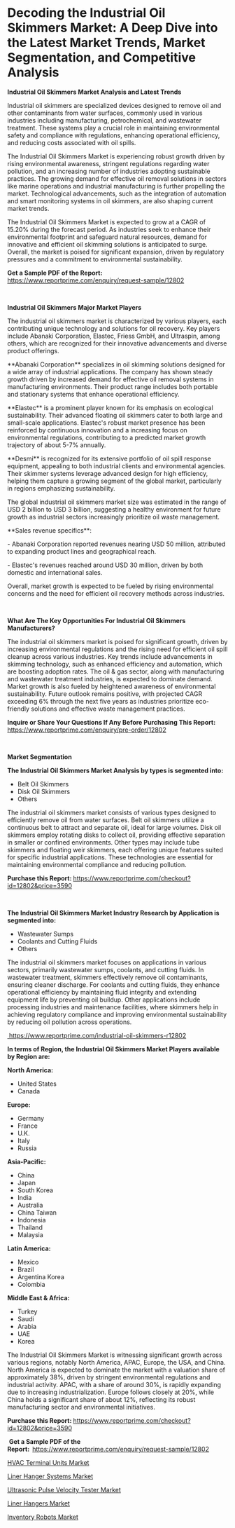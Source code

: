 <p><h1>Decoding the Industrial Oil Skimmers Market: A Deep Dive into the Latest Market Trends, Market Segmentation, and Competitive Analysis</h1></p><p><strong>Industrial Oil Skimmers Market Analysis and Latest Trends</strong></p>
<p><p>Industrial oil skimmers are specialized devices designed to remove oil and other contaminants from water surfaces, commonly used in various industries including manufacturing, petrochemical, and wastewater treatment. These systems play a crucial role in maintaining environmental safety and compliance with regulations, enhancing operational efficiency, and reducing costs associated with oil spills.</p><p>The Industrial Oil Skimmers Market is experiencing robust growth driven by rising environmental awareness, stringent regulations regarding water pollution, and an increasing number of industries adopting sustainable practices. The growing demand for effective oil removal solutions in sectors like marine operations and industrial manufacturing is further propelling the market. Technological advancements, such as the integration of automation and smart monitoring systems in oil skimmers, are also shaping current market trends.</p><p>The Industrial Oil Skimmers Market is expected to grow at a CAGR of 15.20% during the forecast period. As industries seek to enhance their environmental footprint and safeguard natural resources, demand for innovative and efficient oil skimming solutions is anticipated to surge. Overall, the market is poised for significant expansion, driven by regulatory pressures and a commitment to environmental sustainability.</p></p>
<p><strong>Get a Sample PDF of the Report:&nbsp;</strong> <a href="https://www.reportprime.com/enquiry/request-sample/12802?utm_campaign=1943&utm_medium=2&utm_source=Github&utm_content=ia&utm_term=19032025&utm_id=industrial-oil-skimmers">https://www.reportprime.com/enquiry/request-sample/12802</a></p>
<p>&nbsp;</p>
<p><strong>Industrial Oil Skimmers Major Market Players</strong></p>
<p><p>The industrial oil skimmers market is characterized by various players, each contributing unique technology and solutions for oil recovery. Key players include Abanaki Corporation, Elastec, Friess GmbH, and Ultraspin, among others, which are recognized for their innovative advancements and diverse product offerings.</p><p>**Abanaki Corporation** specializes in oil skimming solutions designed for a wide array of industrial applications. The company has shown steady growth driven by increased demand for effective oil removal systems in manufacturing environments. Their product range includes both portable and stationary systems that enhance operational efficiency.</p><p>**Elastec** is a prominent player known for its emphasis on ecological sustainability. Their advanced floating oil skimmers cater to both large and small-scale applications. Elastec's robust market presence has been reinforced by continuous innovation and a increasing focus on environmental regulations, contributing to a predicted market growth trajectory of about 5-7% annually.</p><p>**Desmi** is recognized for its extensive portfolio of oil spill response equipment, appealing to both industrial clients and environmental agencies. Their skimmer systems leverage advanced design for high efficiency, helping them capture a growing segment of the global market, particularly in regions emphasizing sustainability.</p><p>The global industrial oil skimmers market size was estimated in the range of USD 2 billion to USD 3 billion, suggesting a healthy environment for future growth as industrial sectors increasingly prioritize oil waste management.</p><p>**Sales revenue specifics**: </p><p>- Abanaki Corporation reported revenues nearing USD 50 million, attributed to expanding product lines and geographical reach.</p><p>- Elastec's revenues reached around USD 30 million, driven by both domestic and international sales. </p><p>Overall, market growth is expected to be fueled by rising environmental concerns and the need for efficient oil recovery methods across industries.</p></p>
<p>&nbsp;</p>
<p><strong>What Are The Key Opportunities For Industrial Oil Skimmers Manufacturers?</strong></p>
<p><p>The industrial oil skimmers market is poised for significant growth, driven by increasing environmental regulations and the rising need for efficient oil spill cleanup across various industries. Key trends include advancements in skimming technology, such as enhanced efficiency and automation, which are boosting adoption rates. The oil & gas sector, along with manufacturing and wastewater treatment industries, is expected to dominate demand. Market growth is also fueled by heightened awareness of environmental sustainability. Future outlook remains positive, with projected CAGR exceeding 6% through the next five years as industries prioritize eco-friendly solutions and effective waste management practices.</p></p>
<p><strong>Inquire or Share Your Questions If Any Before Purchasing This Report:</strong> <a href="https://www.reportprime.com/enquiry/pre-order/12802?utm_campaign=1943&utm_medium=2&utm_source=Github&utm_content=ia&utm_term=19032025&utm_id=industrial-oil-skimmers">https://www.reportprime.com/enquiry/pre-order/12802</a></p>
<p>&nbsp;</p>
<p><strong>Market Segmentation</strong></p>
<p><strong>The Industrial Oil Skimmers Market Analysis by types is segmented into:</strong></p>
<p><ul><li>Belt Oil Skimmers</li><li>Disk Oil Skimmers</li><li>Others</li></ul></p>
<p><p>The industrial oil skimmers market consists of various types designed to efficiently remove oil from water surfaces. Belt oil skimmers utilize a continuous belt to attract and separate oil, ideal for large volumes. Disk oil skimmers employ rotating disks to collect oil, providing effective separation in smaller or confined environments. Other types may include tube skimmers and floating weir skimmers, each offering unique features suited for specific industrial applications. These technologies are essential for maintaining environmental compliance and reducing pollution.</p></p>
<p><strong>Purchase this Report:&nbsp;</strong><a href="https://www.reportprime.com/checkout?id=12802&price=3590&utm_campaign=1943&utm_medium=2&utm_source=Github&utm_content=ia&utm_term=19032025&utm_id=industrial-oil-skimmers">https://www.reportprime.com/checkout?id=12802&price=3590</a></p>
<p>&nbsp;</p>
<p><strong>The Industrial Oil Skimmers Market Industry Research by Application is segmented into:</strong></p>
<p><ul><li>Wastewater Sumps</li><li>Coolants and Cutting Fluids</li><li>Others</li></ul></p>
<p><p>The industrial oil skimmers market focuses on applications in various sectors, primarily wastewater sumps, coolants, and cutting fluids. In wastewater treatment, skimmers effectively remove oil contaminants, ensuring cleaner discharge. For coolants and cutting fluids, they enhance operational efficiency by maintaining fluid integrity and extending equipment life by preventing oil buildup. Other applications include processing industries and maintenance facilities, where skimmers help in achieving regulatory compliance and improving environmental sustainability by reducing oil pollution across operations.</p></p>
<p><a href="https://www.reportprime.com/industrial-oil-skimmers-r12802?utm_campaign=1943&utm_medium=2&utm_source=Github&utm_content=ia&utm_term=19032025&utm_id=industrial-oil-skimmers">&nbsp;https://www.reportprime.com/industrial-oil-skimmers-r12802</a></p>
<p><strong>In terms of Region, the Industrial Oil Skimmers Market Players available by Region are:</strong></p>
<p>
    <p> <strong> North America: </strong>
        <ul>
            <li>United States</li>
            <li>Canada</li>
        </ul>
        </p> 
    <p> <strong> Europe: </strong>
        <ul>
            <li>Germany</li>
            <li>France</li>
            <li>U.K.</li>
            <li>Italy</li>
            <li>Russia</li>
        </ul>
        </p> 
    <p> <strong> Asia-Pacific: </strong>
        <ul>
            <li>China</li>
            <li>Japan</li>
            <li>South Korea</li>
            <li>India</li>
            <li>Australia</li>
            <li>China Taiwan</li>
            <li>Indonesia</li>
            <li>Thailand</li>
            <li>Malaysia</li>
        </ul>
        </p> 
    <p> <strong> Latin America: </strong>
        <ul>
            <li>Mexico</li>
            <li>Brazil</li>
            <li>Argentina Korea</li>
            <li>Colombia</li>
        </ul>
        </p> 
    <p> <strong> Middle East & Africa: </strong>
        <ul>
            <li>Turkey</li>
            <li>Saudi</li>
            <li>Arabia</li>
            <li>UAE</li>
            <li>Korea</li>
        </ul>
    </p>
    </p>
<p><p>The Industrial Oil Skimmers Market is witnessing significant growth across various regions, notably North America, APAC, Europe, the USA, and China. North America is expected to dominate the market with a valuation share of approximately 38%, driven by stringent environmental regulations and industrial activity. APAC, with a share of around 30%, is rapidly expanding due to increasing industrialization. Europe follows closely at 20%, while China holds a significant share of about 12%, reflecting its robust manufacturing sector and environmental initiatives.</p></p>
<p><strong>Purchase this Report: </strong><a href="https://www.reportprime.com/checkout?id=12802&price=3590&utm_campaign=1943&utm_medium=2&utm_source=Github&utm_content=ia&utm_term=19032025&utm_id=industrial-oil-skimmers">https://www.reportprime.com/checkout?id=12802&price=3590</a></p>
<p>&nbsp;<strong>Get a Sample PDF of the Report:&nbsp;&nbsp;</strong><a href="https://www.reportprime.com/enquiry/request-sample/12802?utm_campaign=1943&utm_medium=2&utm_source=Github&utm_content=ia&utm_term=19032025&utm_id=industrial-oil-skimmers">https://www.reportprime.com/enquiry/request-sample/12802</a></p>
<p><strong></strong></p>
<p><p><a href="https://github.com/lolahberkik5/Market-Research-Report-List-1/blob/main/hvac-terminal-units-market.md?utm_campaign=1943&utm_medium=2&utm_source=Github&utm_content=ia&utm_term=19032025&utm_id=industrial-oil-skimmers">HVAC Terminal Units Market</a></p><p><a href="https://github.com/stvnpukaj10/Market-Research-Report-List-1/blob/main/liner-hanger-systems-market.md?utm_campaign=1943&utm_medium=2&utm_source=Github&utm_content=ia&utm_term=19032025&utm_id=industrial-oil-skimmers">Liner Hanger Systems Market</a></p><p><a href="https://github.com/nikkoureta1y/Market-Research-Report-List-1/blob/main/ultrasonic-pulse-velocity-tester-market.md?utm_campaign=1943&utm_medium=2&utm_source=Github&utm_content=ia&utm_term=19032025&utm_id=industrial-oil-skimmers">Ultrasonic Pulse Velocity Tester Market</a></p><p><a href="https://github.com/bordzjisela/Market-Research-Report-List-1/blob/main/liner-hangers-market.md?utm_campaign=1943&utm_medium=2&utm_source=Github&utm_content=ia&utm_term=19032025&utm_id=industrial-oil-skimmers">Liner Hangers Market</a></p><p><a href="https://github.com/bloggglazaie/Market-Research-Report-List-1/blob/main/inventory-robots-market.md?utm_campaign=1943&utm_medium=2&utm_source=Github&utm_content=ia&utm_term=19032025&utm_id=industrial-oil-skimmers">Inventory Robots Market</a></p></p>